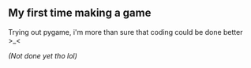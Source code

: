 ## My first time making a game
Trying out pygame, i'm more than sure that coding could be done better >_<

*(Not done yet tho lol)*
